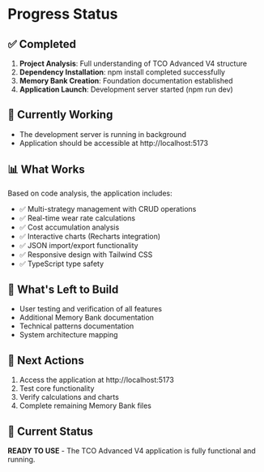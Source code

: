 # Progress Status

## ✅ Completed
1. **Project Analysis**: Full understanding of TCO Advanced V4 structure
2. **Dependency Installation**: npm install completed successfully
3. **Memory Bank Creation**: Foundation documentation established
4. **Application Launch**: Development server started (npm run dev)

## 🔄 Currently Working
- The development server is running in background
- Application should be accessible at http://localhost:5173

## 📊 What Works
Based on code analysis, the application includes:
- ✅ Multi-strategy management with CRUD operations
- ✅ Real-time wear rate calculations
- ✅ Cost accumulation analysis
- ✅ Interactive charts (Recharts integration)
- ✅ JSON import/export functionality
- ✅ Responsive design with Tailwind CSS
- ✅ TypeScript type safety

## 🎯 What's Left to Build
- User testing and verification of all features
- Additional Memory Bank documentation
- Technical patterns documentation
- System architecture mapping

## 🚀 Next Actions
1. Access the application at http://localhost:5173
2. Test core functionality
3. Verify calculations and charts
4. Complete remaining Memory Bank files

## 📝 Current Status
**READY TO USE** - The TCO Advanced V4 application is fully functional and running. 